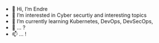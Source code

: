 - 👋 Hi, I’m Endre
- 👀 I’m interested in Cyber securtiy and interesting topics
- 🌱 I’m currently learning Kubernetes, DevOps, DevSecOps,
- 💞️ ... ? 
- 📫 ... !

<!---
endrebarcs-walls/endrebarcs-walls is a ✨ special ✨ repository because its `README.md` (this file) appears on your GitHub profile.
You can click the Preview link to take a look at your changes.
--->
